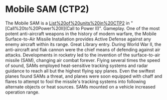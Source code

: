 # Mobile SAM (CTP2)

The Mobile SAM is a [List%20of%20units%20in%20CTP2](unit) in "[Call%20to%20Power%20II](Call to Power II)".
Gameplay.
One of the most potent anti-aircraft weapons in the history of modern warfare, the Mobile Surface-to-Air Missile Installation provides Active Defense against any enemy aircraft within its range.
Great Library entry.
During World War II, the anti-aircraft and flak cannon were the chief means of defending against air attacks. Developments in rocketry led to the invention of the surface-to-air missile (SAM), changing air combat forever. Flying several times the speed of sound, SAMs employed heat-sensitive tracking systems and radar guidance to reach all but the highest flying spy planes. Even the swiftest planes found SAMs a threat, and planes were soon equipped with chaff and flares to attempt to fool the missile's tracking systems into following alternate objects or heat sources. SAMs mounted on a vehicle increased operation range.
